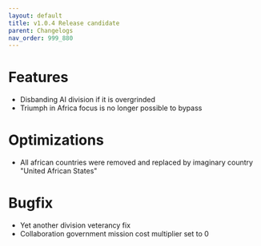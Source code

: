```yaml
---
layout: default
title: v1.0.4 Release candidate
parent: Changelogs
nav_order: 999_880
---
```

# Features
* Disbanding AI division if it is overgrinded
* Triumph in Africa focus is no longer possible to bypass
# Optimizations
* All african countries were removed and replaced by imaginary country "United African States" 
# Bugfix
* Yet another division veterancy fix
* Collaboration government mission cost multiplier set to 0
